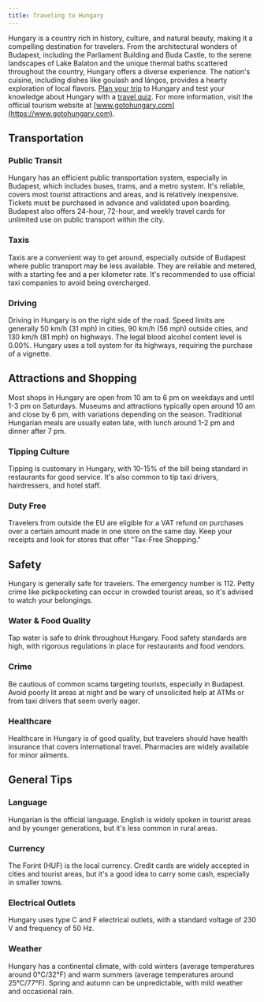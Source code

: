 ```yaml
---
title: Traveling to Hungary
---
```


Hungary is a country rich in history, culture, and natural beauty, making it a compelling destination for travelers. From the architectural wonders of Budapest, including the Parliament Building and Buda Castle, to the serene landscapes of Lake Balaton and the unique thermal baths scattered throughout the country, Hungary offers a diverse experience. The nation's cuisine, including dishes like goulash and lángos, provides a hearty exploration of local flavors. [Plan your trip](https://maps.sygictravel.com) to Hungary and test your knowledge about Hungary with a [travel quiz](https://faabul.com/en/l/Hungary-Fun-Facts). For more information, visit the official tourism website at [www.gotohungary.com](https://www.gotohungary.com).

## Transportation

### Public Transit
Hungary has an efficient public transportation system, especially in Budapest, which includes buses, trams, and a metro system. It's reliable, covers most tourist attractions and areas, and is relatively inexpensive. Tickets must be purchased in advance and validated upon boarding. Budapest also offers 24-hour, 72-hour, and weekly travel cards for unlimited use on public transport within the city.

### Taxis
Taxis are a convenient way to get around, especially outside of Budapest where public transport may be less available. They are reliable and metered, with a starting fee and a per kilometer rate. It's recommended to use official taxi companies to avoid being overcharged.

### Driving
Driving in Hungary is on the right side of the road. Speed limits are generally 50 km/h (31 mph) in cities, 90 km/h (56 mph) outside cities, and 130 km/h (81 mph) on highways. The legal blood alcohol content level is 0.00%. Hungary uses a toll system for its highways, requiring the purchase of a vignette.

## Attractions and Shopping
Most shops in Hungary are open from 10 am to 6 pm on weekdays and until 1-3 pm on Saturdays. Museums and attractions typically open around 10 am and close by 6 pm, with variations depending on the season. Traditional Hungarian meals are usually eaten late, with lunch around 1-2 pm and dinner after 7 pm.

### Tipping Culture
Tipping is customary in Hungary, with 10-15% of the bill being standard in restaurants for good service. It's also common to tip taxi drivers, hairdressers, and hotel staff.

### Duty Free
Travelers from outside the EU are eligible for a VAT refund on purchases over a certain amount made in one store on the same day. Keep your receipts and look for stores that offer "Tax-Free Shopping."

## Safety
Hungary is generally safe for travelers. The emergency number is 112. Petty crime like pickpocketing can occur in crowded tourist areas, so it's advised to watch your belongings.

### Water & Food Quality
Tap water is safe to drink throughout Hungary. Food safety standards are high, with rigorous regulations in place for restaurants and food vendors.

### Crime
Be cautious of common scams targeting tourists, especially in Budapest. Avoid poorly lit areas at night and be wary of unsolicited help at ATMs or from taxi drivers that seem overly eager.

### Healthcare
Healthcare in Hungary is of good quality, but travelers should have health insurance that covers international travel. Pharmacies are widely available for minor ailments.

## General Tips

### Language
Hungarian is the official language. English is widely spoken in tourist areas and by younger generations, but it's less common in rural areas.

### Currency
The Forint (HUF) is the local currency. Credit cards are widely accepted in cities and tourist areas, but it's a good idea to carry some cash, especially in smaller towns.

### Electrical Outlets
Hungary uses type C and F electrical outlets, with a standard voltage of 230 V and frequency of 50 Hz.

### Weather
Hungary has a continental climate, with cold winters (average temperatures around 0°C/32°F) and warm summers (average temperatures around 25°C/77°F). Spring and autumn can be unpredictable, with mild weather and occasional rain.
